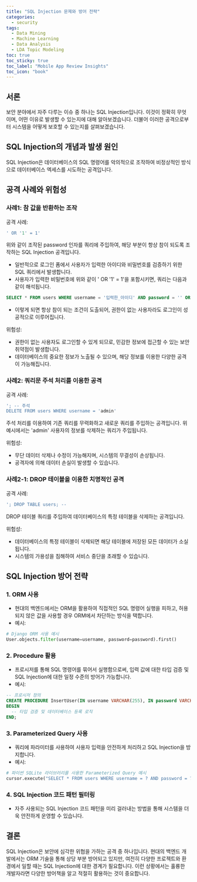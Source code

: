 ```yaml
---
title: "SQL Injection 문제와 방어 전략"
categories:
  - security
tags:
  - Data Mining
  - Machine Learning
  - Data Analysis
  - LDA Topic Modeling
toc: true
toc_sticky: true
toc_label: "Mobile App Review Insights"
toc_icon: "book"
---
```


## 서론
보안 분야에서 자주 다루는 이슈 중 하나는 SQL Injection입니다. 이것이 정확히 무엇이며, 어떤 이유로 발생할 수 있는지에 대해 알아보겠습니다. 더불어 이러한 공격으로부터 시스템을 어떻게 보호할 수 있는지를 살펴보겠습니다.

## SQL Injection의 개념과 발생 원인
SQL Injection은 데이터베이스의 SQL 명령어를 악의적으로 조작하여 비정상적인 방식으로 데이터베이스 엑세스를 시도하는 공격입니다. 

## 공격 사례와 위험성

### 사례1: 참 값을 반환하는 조작
공격 사례:
```sql
' OR '1' = 1'
```
위와 같이 조작된 password 인자를 쿼리에 주입하여, 해당 부분이 항상 참이 되도록 조작하는 SQL Injection 공격입니다.
- 일반적으로 로그인 폼에서 사용자가 입력한 아이디와 비밀번호를 검증하기 위한 SQL 쿼리에서 발생합니다.
- 사용자가 입력한 비밀번호에 위와 같이 ' OR '1' = 1'을 포함시키면, 쿼리는 다음과 같이 해석됩니다.

```sql
SELECT * FROM users WHERE username = '입력한_아이디' AND password = '' OR '1' = '1';
```
- 이렇게 되면 항상 참이 되는 조건이 도출되어, 권한이 없는 사용자라도 로그인이 성공적으로 이루어집니다.

위험성:
- 권한이 없는 사용자도 로그인할 수 있게 되므로, 민감한 정보에 접근할 수 있는 보안 취약점이 발생합니다.
- 데이터베이스의 중요한 정보가 노출될 수 있으며, 해당 정보를 이용한 다양한 공격이 가능해집니다.

### 사례2: 쿼리문 주석 처리를 이용한 공격
공격 사례:
```sql
'; -- 주석
DELETE FROM users WHERE username = 'admin'
```
주석 처리를 이용하여 기존 쿼리를 무력화하고 새로운 쿼리를 주입하는 공격입니다. 위 예시에서는 'admin' 사용자의 정보를 삭제하는 쿼리가 주입됩니다.

위험성:
- 무단 데이터 삭제나 수정이 가능해지며, 시스템의 무결성이 손상됩니다.
- 공격자에 의해 데이터 손실이 발생할 수 있습니다.

### 사례2-1: DROP 테이블을 이용한 치명적인 공격
공격 사례:
```sql
'; DROP TABLE users; --
```
DROP 테이블 쿼리를 주입하여 데이터베이스의 특정 테이블을 삭제하는 공격입니다.

위험성:

- 데이터베이스의 특정 테이블이 삭제되면 해당 테이블에 저장된 모든 데이터가 소실됩니다.
- 시스템의 가용성을 침해하여 서비스 중단을 초래할 수 있습니다.

## SQL Injection 방어 전략
### 1. ORM 사용
- 현대의 백엔드에서는 ORM을 활용하여 직접적인 SQL 명령어 실행을 피하고, 허용되지 않은 값을 사용할 경우 ORM에서 차단하는 방식을 택합니다.
- 예시:
```python
# Django ORM 사용 예시
User.objects.filter(username=username, password=password).first()
```

### 2. Procedure 활용

- 프로시저를 통해 SQL 명령어를 묶어서 실행함으로써, 입력 값에 대한 타입 검증 및 SQL Injection에 대한 일정 수준의 방어가 가능합니다.
- 예시:
```sql
-- 프로시저 정의
CREATE PROCEDURE InsertUser(IN username VARCHAR(255), IN password VARCHAR(255))
BEGIN
  -- 타입 검증 및 데이터베이스 등록 로직
END;
```
### 3. Parameterized Query 사용

- 쿼리에 파라미터를 사용하여 사용자 입력을 안전하게 처리하고 SQL Injection을 방지합니다.
- 예시:
```python
# 파이썬 SQLite 라이브러리를 사용한 Parameterized Query 예시
cursor.execute("SELECT * FROM users WHERE username = ? AND password = ?", (username, password))
```
### 4. SQL Injection 코드 패턴 필터링

- 자주 사용되는 SQL Injection 코드 패턴을 미리 걸러내는 방법을 통해 시스템을 더욱 안전하게 운영할 수 있습니다.

## 결론
SQL Injection은 보안에 심각한 위협을 가하는 공격 중 하나입니다. 현대의 백엔드 개발에서는 ORM 기술을 통해 상당 부분 방어되고 있지만, 여전히 다양한 프로젝트와 환경에서 일할 때는 SQL Injection에 대한 경계가 필요합니다. 이런 상황에서는 훌륭한 개발자라면 다양한 방어책을 알고 적절히 활용하는 것이 중요합니다.